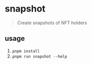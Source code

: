 # snapshot
> Create snapshots of NFT holders
## usage
1. `pnpm install`
2. `pnpm run snapshot --help`